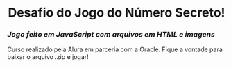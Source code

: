 <html>
<body>
       <h1><center>Desafio do Jogo do Número Secreto!</center></h1>
       <h3><em>Jogo feito em JavaScript com arquivos em HTML e imagens</em></h3>
       <p>Curso realizado pela Alura em parceria com a Oracle. Fique a vontade para baixar o arquivo .zip e jogar!</p>

</html>
</body>


